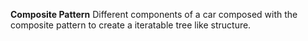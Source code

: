 **Composite Pattern**
Different components of a car composed with the composite pattern to create a iteratable tree like structure.

